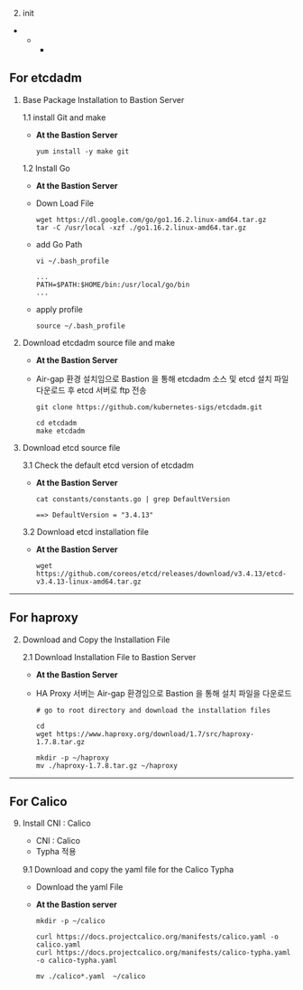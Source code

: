 2. init 
  -  
    - 
      -  
## For etcdadm

1. Base Package Installation to Bastion Server

    1.1 install Git and make
    - **At the Bastion Server**

          yum install -y make git

    1.2 Install Go
    - **At the Bastion Server**

    - Down Load File

          wget https://dl.google.com/go/go1.16.2.linux-amd64.tar.gz
          tar -C /usr/local -xzf ./go1.16.2.linux-amd64.tar.gz

    - add Go Path

          vi ~/.bash_profile

          ...
          PATH=$PATH:$HOME/bin:/usr/local/go/bin
          ...
    
    - apply profile 

          source ~/.bash_profile

2. Download etcdadm source file and make
 
    - **At the Bastion Server**
    - Air-gap 환경 설치임으로 Bastion 을 통해 etcdadm 소스 및 etcd 설치 파일 다운로드 후 etcd 서버로 ftp 전송

          git clone https://github.com/kubernetes-sigs/etcdadm.git

          cd etcdadm
          make etcdadm 

3. Download etcd source file

    3.1 Check the default etcd version of etcdadm
    - **At the Bastion Server**

          cat constants/constants.go | grep DefaultVersion
 
          ==> DefaultVersion = "3.4.13"

    3.2 Download etcd installation file
    - **At the Bastion Server**

          wget https://github.com/coreos/etcd/releases/download/v3.4.13/etcd-v3.4.13-linux-amd64.tar.gz
          
          
---
## For haproxy

2. Download and Copy the Installation File

    2.1 Download Installation File to Bastion Server
    - **At the Bastion Server**
    - HA Proxy 서버는 Air-gap 환경임으로 Bastion 을 통해 설치 파일을 다운로드
      
          # go to root directory and download the installation files
          
          cd 
          wget https://www.haproxy.org/download/1.7/src/haproxy-1.7.8.tar.gz

          mkdir -p ~/haproxy  
          mv ./haproxy-1.7.8.tar.gz ~/haproxy


---
## For Calico

9. Install CNI : Calico
    - CNI : Calico
    - Typha 적용

    9.1 Download and copy the yaml file for the Calico Typha
    - Download the yaml File
    - **At the Bastion server**
     
          mkdir -p ~/calico

          curl https://docs.projectcalico.org/manifests/calico.yaml -o calico.yaml
          curl https://docs.projectcalico.org/manifests/calico-typha.yaml -o calico-typha.yaml

          mv ./calico*.yaml  ~/calico
